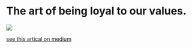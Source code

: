 # The art of being loyal to our values.
 
![](https://cdn-images-1.medium.com/max/2000/1*5DaCrmzTaSBgxgoFKRng0Q.jpeg)
 
[see this artical on medium](https://medium.com/@despiegk/the-art-of-being-loyal-to-your-values-e0e6e3f310f7)